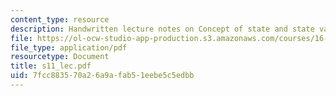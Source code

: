 ```yaml
---
content_type: resource
description: Handwritten lecture notes on Concept of state and state variables.
file: https://ol-ocw-studio-app-production.s3.amazonaws.com/courses/16-01-unified-engineering-i-ii-iii-iv-fall-2005-spring-2006/7fcc883570a26a9afab51eebe5c5edbb_s11_lec.pdf
file_type: application/pdf
resourcetype: Document
title: s11_lec.pdf
uid: 7fcc8835-70a2-6a9a-fab5-1eebe5c5edbb
---
```


